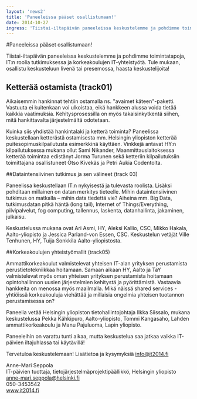 ```yaml
---
layout: 'news2'
title: 'Paneeleissa pääset osallistumaan!'
date: 2014-10-27
ingress: 'Tiistai-iltapäivän paneeleissa keskustelemme ja pohdimme toimintatapoja, IT:n roolia tutkimuksessa ja korkeakoulujen IT-yhteistyötä. Tule mukaan, osallistu keskusteluun livenä tai presemossa, haasta keskustelijoita!'
---
```

#Paneeleissa pääset osallistumaan!

Tiistai-iltapäivän paneeleissa keskustelemme ja pohdimme toimintatapoja, IT:n roolia tutkimuksessa ja korkeakoulujen IT-yhteistyötä. Tule mukaan, osallistu keskusteluun livenä tai presemossa, haasta keskustelijoita!

## Ketterää ostamista (track01)

Aikaisemmin hankinnat tehtiin ostamalla ns. "avaimet käteen"-paketti. Vastuuta ei kuitenkaan voi ulkoistaa, eikä hankkeen alussa voida tietää kaikkia vaatimuksia. Kehitysprosessilla on myös takaisinkytkentä siihen, mitä hankittavalta järjestelmältä odotetaan. 

Kuinka siis yhdistää hankintalaki ja ketterä toiminta? Paneelissa keskustellaan ketterästä ostamisesta mm. Helsingin yliopiston ketterää puitesopimuskilpailutusta esimerkkinä käyttäen. Vinkkejä antavat HY:n kilpailutuksessa mukana ollut Sami Nikander, Maanmittauslaitoksessa ketterää toimintaa edistänyt Jorma Turunen sekä ketteriin kilpailutuksiin toimittajana osallistuneet Otso Kivekäs ja Petri Aukia Codentolta. 

##Dataintensiivinen tutkimus ja sen välineet (track 03)

Paneelissa keskustellaan IT:n nykyisestä ja tulevasta roolista. Lisäksi pohditaan millainen on datan merkitys tieteelle. Mihin dataintensiivinen tutkimus on matkalla – mihin data tiedettä vie? Aiheina mm. Big Data, tutkimusdatan pitkä häntä (long tail), Internet of Things/Everything, pilvipalvelut, fog computing, tallennus, laskenta, datanhallinta, jakaminen, julkaisu.

Keskustelussa mukana ovat Ari Asmi, HY, Aleksi Kallio, CSC, Mikko Hakala, Aalto-yliopisto ja Jessica Parland-von Essen, CSC. Keskustelun vetäjät Ville Tenhunen, HY, Tuija Sonkkila Aalto-yliopistosta.

##Korkeakoulujen yhteistyömallit (track05)

Ammattikorkeakoulut valmistelevat yhteisen IT-alan yrityksen perustamista perustietotekniikkaa hoitamaan. Samaan aikaan HY, Aalto ja TaY valmistelevat myös oman yhteisen yrityksen perustamista hoitamaan opintohallinnon uusien järjestelmien kehitystä ja pyörittämistä. Vastaavia hankkeita on menossa myös maailmalla. Mikä näissä shared services -yhtiöissä korkeakouluja viehättää ja millaisia ongelmia yhteisen tuotannon perustamisessa on?

Paneelia vetää Helsingin yliopiston tietohallintojohtaja Ilkka Siissalo, mukana keskustelussa Pekka Kähkipuro, Aalto-yliopisto, Tommi Kangasaho, Lahden ammattikorkeakoulu ja Manu Pajuluoma, Lapin yliopisto.


Paneeleihin on varattu tunti aikaa, mutta keskustelua saa jatkaa vaikka IT-päivien iltajuhlassa tai käytävillä!

Tervetuloa keskustelemaan!
Lisätietoa ja kysymyksiä info@it2014.fi

Anne-Mari Seppola<br/>
IT-päivien tuottaja, tietojärjestelmäprojektipäällikkö, Helsingin yliopisto <br/>
anne-mari.seppola@helsinki.fi<br/>
050-3453542<br/>
www.it2014.fi<br/>
